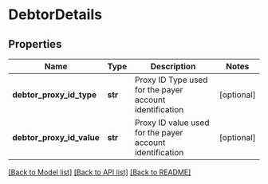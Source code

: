 # DebtorDetails

## Properties
Name | Type | Description | Notes
------------ | ------------- | ------------- | -------------
**debtor_proxy_id_type** | **str** | Proxy ID Type used for the payer account identification | [optional] 
**debtor_proxy_id_value** | **str** | Proxy ID value used for the payer account identification | [optional] 

[[Back to Model list]](../README.md#documentation-for-models) [[Back to API list]](../README.md#documentation-for-api-endpoints) [[Back to README]](../README.md)

